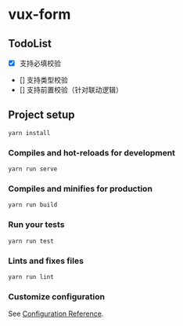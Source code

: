 # vux-form

## TodoList

 - [x] 支持必填校验
 - [] 支持类型校验
 - [] 支持前置校验（针对联动逻辑）


## Project setup
```
yarn install
```

### Compiles and hot-reloads for development
```
yarn run serve
```

### Compiles and minifies for production
```
yarn run build
```

### Run your tests
```
yarn run test
```

### Lints and fixes files
```
yarn run lint
```

### Customize configuration
See [Configuration Reference](https://cli.vuejs.org/config/).
